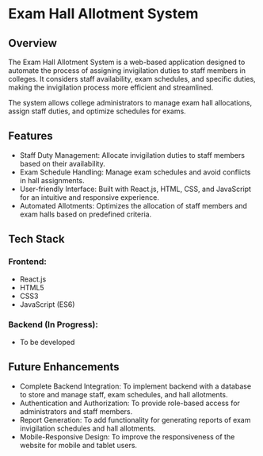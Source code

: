 # Exam Hall Allotment System
## Overview
The Exam Hall Allotment System is a web-based application designed to automate the process of assigning invigilation duties to staff members in colleges. It considers staff availability, exam schedules, and specific duties, making the invigilation process more efficient and streamlined.

The system allows college administrators to manage exam hall allocations, assign staff duties, and optimize schedules for exams.

## Features
- Staff Duty Management: Allocate invigilation duties to staff members based on their availability.
- Exam Schedule Handling: Manage exam schedules and avoid conflicts in hall assignments.
- User-friendly Interface: Built with React.js, HTML, CSS, and JavaScript for an intuitive and responsive experience.
- Automated Allotments: Optimizes the allocation of staff members and exam halls based on predefined criteria.
## Tech Stack
### Frontend:
- React.js
- HTML5
- CSS3
- JavaScript (ES6)
### Backend (In Progress):
- To be developed

## Future Enhancements
- Complete Backend Integration: To implement backend with a database to store and manage staff, exam schedules, and hall allotments.
- Authentication and Authorization: To provide role-based access for administrators and staff members.
- Report Generation: To add functionality for generating reports of exam invigilation schedules and hall allotments.
- Mobile-Responsive Design: To improve the responsiveness of the website for mobile and tablet users.
